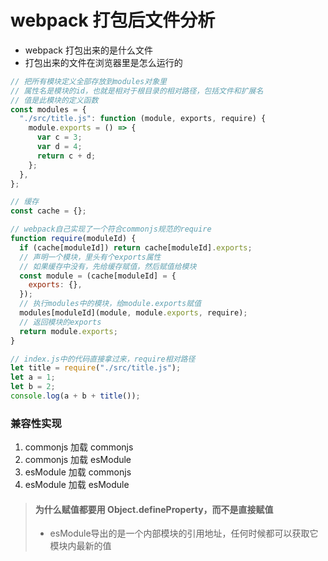 # webpack 打包后文件分析

- webpack 打包出来的是什么文件
- 打包出来的文件在浏览器里是怎么运行的

```js
// 把所有模块定义全部存放到modules对象里
// 属性名是模块的id，也就是相对于根目录的相对路径，包括文件和扩展名
// 值是此模块的定义函数
const modules = {
  "./src/title.js": function (module, exports, require) {
    module.exports = () => {
      var c = 3;
      var d = 4;
      return c + d;
    };
  },
};

// 缓存
const cache = {};

// webpack自己实现了一个符合commonjs规范的require
function require(moduleId) {
  if (cache[moduleId]) return cache[moduleId].exports;
  // 声明一个模块，里头有个exports属性
  // 如果缓存中没有，先给缓存赋值，然后赋值给模块
  const module = (cache[moduleId] = {
    exports: {},
  });
  // 执行modules中的模块，给module.exports赋值
  modules[moduleId](module, module.exports, require);
  // 返回模块的exports
  return module.exports;
}

// index.js中的代码直接拿过来，require相对路径
let title = require("./src/title.js");
let a = 1;
let b = 2;
console.log(a + b + title());
```

### 兼容性实现

1. commonjs 加载 commonjs
1. commonjs 加载 esModule
1. esModule 加载 commonjs
1. esModule 加载 esModule

> #### 为什么赋值都要用 Object.defineProperty，而不是直接赋值
> 
> * esModule导出的是一个内部模块的引用地址，任何时候都可以获取它模块内最新的值
